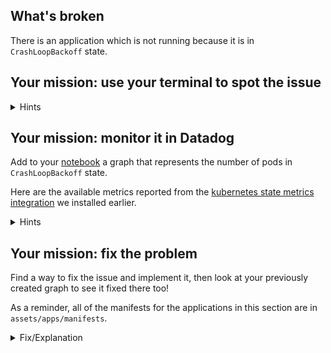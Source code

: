 ## What's broken

There is an application which is not running because it is in `CrashLoopBackoff`
state.

## Your mission: use your terminal to spot the issue

<details>
<summary>Hints</summary>
The pod list has a `STATUS` column telling you in which state the pod is.
<br/><br/>

If you `kubectl describe pod <POD_NAME>` you will see some more details about
the life of the pod and what is going wrong. <br/><br/>

Also go to your [logs explorer](https://app.datadoghq.com/logs) and add filters
to your query to filter the logs of your pods. <br/><br/>

Pods logs are also visible using `kubectl logs`.
</details>

## Your mission: monitor it in Datadog

Add to your [notebook](https://app.datadoghq.com/notebook) a graph that
represents the number of pods in `CrashLoopBackoff` state.

Here are the available metrics reported from the [kubernetes state metrics
integration](https://docs.datadoghq.com/integrations/kubernetes/#kubernetes-state)
we installed earlier.

<details>
<summary>Hints</summary>
`kubernetes_state.container.status_report.count.waiting` is giving you the count of the containers currently reporting a in waiting state with the `reason` as a tag.
</details>

## Your mission: fix the problem

Find a way to fix the issue and implement it, then look at your previously
created graph to see it fixed there too!

As a reminder, all of the manifests for the applications in this section are in
`assets/apps/manifests`.

<details>
<summary>Fix/Explanation</summary>
This pod failed to run because the command in the container it ran exited with a
non-zero status code.<br/><br/> 

A metric query that identifies this issue is to look at pods in error `kubernetes_state.container.status_report.count.waiting` filtered on `reason:crashloopbackoff`<br/><br/> 

In this case the command in the deployment is:
`/bin/false` <br/><br/>

So if you just change the manifest to use a command that would not return a
non-zero exit code and re-apply the manifest you should be on your way!
</details>
